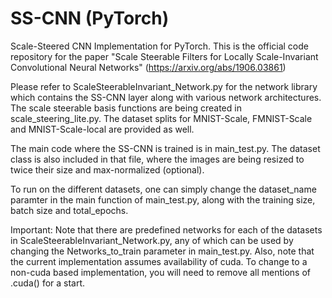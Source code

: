 # SS-CNN (PyTorch)
Scale-Steered CNN Implementation for PyTorch.
This is the official code repository for the paper 
"Scale Steerable Filters for Locally Scale-Invariant Convolutional Neural Networks" (https://arxiv.org/abs/1906.03861)

Please refer to ScaleSteerableInvariant_Network.py for the network library which contains the SS-CNN layer
along with various network architectures. 
The scale steerable basis functions are being created in scale_steering_lite.py. 
The dataset splits for MNIST-Scale, FMNIST-Scale and MNIST-Scale-local are provided as well. 

The main code where the SS-CNN is trained is in main_test.py. The dataset class is also included in that file,
where the images are being resized to twice their size and max-normalized (optional). 

To run on the different datasets, one can simply change the dataset_name paramter in the main function of main_test.py, 
along with the training size, batch size and total_epochs. 

Important: Note that there are predefined networks for each of the datasets in ScaleSteerableInvariant_Network.py, 
any of which can be used by changing the Networks_to_train parameter in main_test.py. 
Also, note that the current implementation assumes availability of cuda. To change to a non-cuda based implementation, you will need to remove all mentions of .cuda() for a start. 









